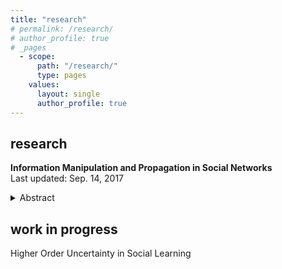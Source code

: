 ```yaml
---
title: "research"
# permalink: /research/
# author_profile: true
# _pages
  - scope:
      path: "/research/"
      type: pages
    values:
      layout: single
      author_profile: true
---
```


## research

**Information Manipulation and Propagation in Social Networks** <br>
Last updated: Sep. 14, 2017

<details>
<summary>Abstract</summary>
This paper presents a simple model of a manipulator trying to influence the collective decision of a population of agents. The novelty of this paper is to capture Bayesian persuasion followed by information diffusion in a network of agents. While some agents want the collective decision to match an unknown state of the world, others share the preferences of the manipulator. The manipulator controls the distribution of a signal observed by one agent, who communicate in a cheap talk stage. The incentives to truthfully create and transmit messages depend on the degree of manipulation and the density and distribution of biased agents. The manipulator faces a trade--off between a higher degree manipulation and better information diffusion. I find that, as biased agents share the manipulator's objective, the optimal degree of manipulation is inversely related to the density of biased agents. 
</details>


## work in progress

Higher Order Uncertainty in Social Learning
